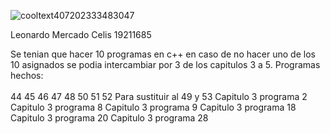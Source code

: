 
![cooltext407202333483047](https://user-images.githubusercontent.com/81432796/159877189-96e92914-8f91-4e25-800e-7da995306c43.png)

Leonardo Mercado Celis 19211685

Se tenian que hacer 10 programas en c++ en caso de no hacer uno de los 10 asignados se podia intercambiar por 3 de los capitulos 3 a 5. 
Programas hechos: <br>     
44
45
46
47
48
50
51
52
Para sustituir al 49 y 53
Capitulo 3 programa 2 
Capitulo 3 programa 8 
Capitulo 3 programa 9 
Capitulo 3 programa 18 
Capitulo 3 programa 20
Capitulo 3 programa 28
